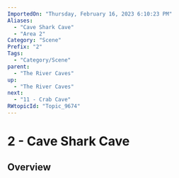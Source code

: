 ```yaml
---
ImportedOn: "Thursday, February 16, 2023 6:10:23 PM"
Aliases:
  - "Cave Shark Cave"
  - "Area 2"
Category: "Scene"
Prefix: "2"
Tags:
  - "Category/Scene"
parent:
  - "The River Caves"
up:
  - "The River Caves"
next:
  - "11 - Crab Cave"
RWtopicId: "Topic_9674"
---
```

# 2 - Cave Shark Cave
## Overview
